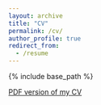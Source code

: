 ```yaml
---
layout: archive
title: "CV"
permalink: /cv/
author_profile: true
redirect_from:
  - /resume
---
```


{% include base_path %}

[PDF version of my CV](https://oscarfawcett.github.io/files/CV_-_Oscar_Fawcett.pdf)
